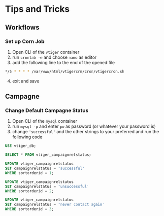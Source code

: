 # Tips and Tricks

## Workflows

### Set up Corn Job

1. Open CLI of the `vtiger` container
2. run `crontab -e` and choose `nano` as editor
3. add the following line to the end of the opened file
```bash
*/5 * * * * /var/www/html/vtigercrm/cron/vtigercron.sh 
```
4. exit and save

## Campagne

### Change Default Campagne Status

1. Open CLI of the `mysql` container
2. run `mysql -p` and enter `pw` as password (or whatever your password is)
3. change `'successful'` and the other strings to your preferred and run the following code
```SQL
USE vtiger_db;

SELECT * FROM vtiger_campaignrelstatus;

UPDATE vtiger_campaignrelstatus
SET campaignrelstatus = 'successful'
WHERE sortorderid = 1;

UPDATE vtiger_campaignrelstatus
SET campaignrelstatus = 'unsuccessful'
WHERE sortorderid = 2;

UPDATE vtiger_campaignrelstatus
SET campaignrelstatus = 'never contact again'
WHERE sortorderid = 3;
```